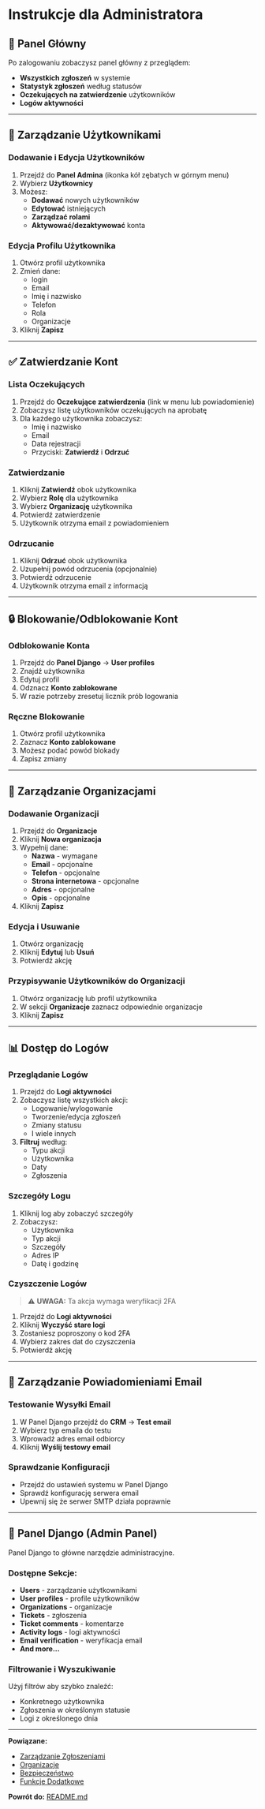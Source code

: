 # Instrukcje dla Administratora

## 🎯 Panel Główny

Po zalogowaniu zobaczysz panel główny z przeglądem:

- **Wszystkich zgłoszeń** w systemie
- **Statystyk zgłoszeń** według statusów
- **Oczekujących na zatwierdzenie** użytkowników
- **Logów aktywności**

---

## 👥 Zarządzanie Użytkownikami

### Dodawanie i Edycja Użytkowników

1. Przejdź do **Panel Admina** (ikonka kół zębatych w górnym menu)
2. Wybierz **Użytkownicy**
3. Możesz:
   - **Dodawać** nowych użytkowników
   - **Edytować** istniejących
   - **Zarządzać rolami**
   - **Aktywować/dezaktywować** konta

### Edycja Profilu Użytkownika

1. Otwórz profil użytkownika
2. Zmień dane:
   - login
   - Email
   - Imię i nazwisko
   - Telefon
   - Rola
   - Organizacje
4. Kliknij **Zapisz**

---

## ✅ Zatwierdzanie Kont

### Lista Oczekujących

1. Przejdź do **Oczekujące zatwierdzenia** (link w menu lub powiadomienie)
2. Zobaczysz listę użytkowników oczekujących na aprobatę
3. Dla każdego użytkownika zobaczysz:
   - Imię i nazwisko
   - Email
   - Data rejestracji
   - Przyciski: **Zatwierdź** i **Odrzuć**

### Zatwierdzanie

1. Kliknij **Zatwierdź** obok użytkownika
2. Wybierz **Rolę** dla użytkownika
3. Wybierz **Organizację** użytkownika
4. Potwierdź zatwierdzenie
5. Użytkownik otrzyma email z powiadomieniem

### Odrzucanie

1. Kliknij **Odrzuć** obok użytkownika
2. Uzupełnij powód odrzucenia (opcjonalnie)
3. Potwierdź odrzucenie
4. Użytkownik otrzyma email z informacją

---

## 🔒 Blokowanie/Odblokowanie Kont

### Odblokowanie Konta

1. Przejdź do **Panel Django** → **User profiles**
2. Znajdź użytkownika
3. Edytuj profil
4. Odznacz **Konto zablokowane**
5. W razie potrzeby zresetuj licznik prób logowania

### Ręczne Blokowanie

1. Otwórz profil użytkownika
2. Zaznacz **Konto zablokowane**
3. Możesz podać powód blokady
4. Zapisz zmiany

---

## 🏢 Zarządzanie Organizacjami

### Dodawanie Organizacji

1. Przejdź do **Organizacje**
2. Kliknij **Nowa organizacja**
3. Wypełnij dane:
   - **Nazwa** - wymagane
   - **Email** - opcjonalne
   - **Telefon** - opcjonalne
   - **Strona internetowa** - opcjonalne
   - **Adres** - opcjonalne
   - **Opis** - opcjonalne
4. Kliknij **Zapisz**

### Edycja i Usuwanie

1. Otwórz organizację
2. Kliknij **Edytuj** lub **Usuń**
3. Potwierdź akcję

### Przypisywanie Użytkowników do Organizacji

1. Otwórz organizację lub profil użytkownika
2. W sekcji **Organizacje** zaznacz odpowiednie organizacje
3. Kliknij **Zapisz**

---

## 📊 Dostęp do Logów

### Przeglądanie Logów

1. Przejdź do **Logi aktywności**
2. Zobaczysz listę wszystkich akcji:
   - Logowanie/wylogowanie
   - Tworzenie/edycja zgłoszeń
   - Zmiany statusu
   - I wiele innych
3. **Filtruj** według:
   - Typu akcji
   - Użytkownika
   - Daty
   - Zgłoszenia

### Szczegóły Logu

1. Kliknij log aby zobaczyć szczegóły
2. Zobaczysz:
   - Użytkownika
   - Typ akcji
   - Szczegóły
   - Adres IP
   - Datę i godzinę

### Czyszczenie Logów

> ⚠️ **UWAGA:** Ta akcja wymaga weryfikacji 2FA

1. Przejdź do **Logi aktywności**
2. Kliknij **Wyczyść stare logi**
3. Zostaniesz poproszony o kod 2FA
4. Wybierz zakres dat do czyszczenia
5. Potwierdź akcję

---

## 📧 Zarządzanie Powiadomieniami Email

### Testowanie Wysyłki Email

1. W Panel Django przejdź do **CRM** → **Test email**
2. Wybierz typ emaila do testu
3. Wprowadź adres email odbiorcy
4. Kliknij **Wyślij testowy email**

### Sprawdzanie Konfiguracji

- Przejdź do ustawień systemu w Panel Django
- Sprawdź konfigurację serwera email
- Upewnij się że serwer SMTP działa poprawnie

---

## 🎨 Panel Django (Admin Panel)

Panel Django to główne narzędzie administracyjne.

### Dostępne Sekcje:

- **Users** - zarządzanie użytkownikami
- **User profiles** - profile użytkowników
- **Organizations** - organizacje
- **Tickets** - zgłoszenia
- **Ticket comments** - komentarze
- **Activity logs** - logi aktywności
- **Email verification** - weryfikacja email
- **And more...**

### Filtrowanie i Wyszukiwanie

Użyj filtrów aby szybko znaleźć:
- Konkretnego użytkownika
- Zgłoszenia w określonym statusie
- Logi z określonego dnia

---

**Powiązane:**
- [Zarządzanie Zgłoszeniami](09_zgloszenia.md)
- [Organizacje](10_organizacje.md)
- [Bezpieczeństwo](11_bezpieczenstwo.md)
- [Funkcje Dodatkowe](12_funkcje_dodatkowe.md)

**Powrót do:** [README.md](README.md)


